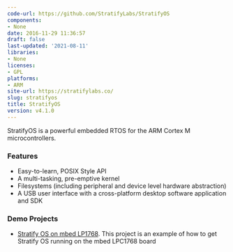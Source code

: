 ```yaml
---
code-url: https://github.com/StratifyLabs/StratifyOS
components:
- None
date: 2016-11-29 11:36:57
draft: false
last-updated: '2021-08-11'
libraries:
- None
licenses:
- GPL
platforms:
- ARM
site-url: https://stratifylabs.co/
slug: stratifyos
title: StratifyOS
version: v4.1.0
---
```

StratifyOS is a powerful embedded RTOS for the ARM Cortex M microcontrollers.

<!--more-->

### Features
- Easy-to-learn, POSIX Style API
- A multi-tasking, pre-emptive kernel
- Filesystems (including peripheral and device level hardware abstraction)
- A USB user interface with a cross-platform desktop software application and SDK


### Demo Projects
- [Stratify OS on mbed LP1768](https://www.hackster.io/tgil/stratity-os-running-on-mbed-lpc1768-1679d7). This project is an example of how to get Stratify OS running on the mbed LPC1768 board
